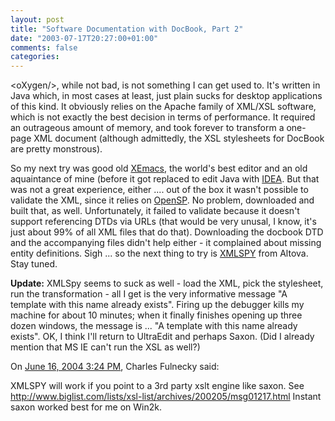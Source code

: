 ```yaml
---
layout: post
title: "Software Documentation with DocBook, Part 2"
date: "2003-07-17T20:27:00+01:00"
comments: false
categories: 
---
```


<p>&lt;oXygen/&gt;, while not bad, is not something I can get used to. It's written in Java which, in most cases at least, just plain sucks for desktop applications of this kind. It obviously relies on the Apache family of XML/XSL software, which is not exactly the best decision in terms of performance. It required an outrageous amount of memory, and took forever to transform a one-page XML document (although admittedly, the XSL stylesheets for DocBook are pretty monstrous).</p>
<p>So my next try was good old <a href="http://www.xemacs.org">XEmacs</a>, the world's best editor and an old aquaintance of mine (before it got replaced to edit Java with <a href="http://www.intellij.com">IDEA</a>. But that was not a great experience, either .... out of the box it wasn't possible to validate the XML, since it relies on <a href="http://openjade.sourceforge.net/download.html">OpenSP</a>. No problem, downloaded and built that, as well. Unfortunately, it failed to validate because it doesn't support referencing DTDs via URLs (that would be very unusal, I know, it's just about 99% of all XML files that do that). Downloading the docbook DTD and the accompanying files didn't help either - it complained about missing entity definitions. Sigh ... so the next thing to try is <a href="http://www.xmlspy.com/">XMLSPY</a> from Altova. Stay tuned.</p>
<p><b>Update:</b> XMLSpy seems to suck as well - load the XML, pick the stylesheet, run the transformation - all I get is the very informative message "A template with this name already exists". Firing up the debugger kills my machine for about 10 minutes; when it finally finishes opening up three dozen windows, the message is ... "A template with this name already exists". OK, I think I'll return to UltraEdit and perhaps Saxon. (Did I already mention that MS IE can't run the XSL as well?)</p>
<section class="comments">

<div class="comment" id="comment-58">
On <a href="#comment-58" title="Permalink to this comment">June 16, 2004  3:24 PM</a>, Charles Fulnecky
said:
<p>XMLSPY will work if you point to a 3rd party xslt engine like saxon.  See <a href="http://www.biglist.com/lists/xsl-list/archives/200205/msg01217.html" rel="nofollow" /><a href="http://www.biglist.com/lists/xsl-list/archives/200205/msg01217.html" rel="nofollow">http://www.biglist.com/lists/xsl-list/archives/200205/msg01217.html</a>
Instant saxon worked best for me on Win2k.</p>


</section>


